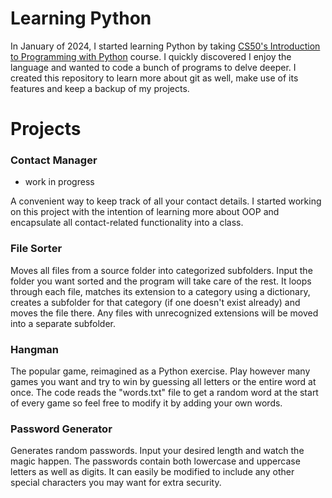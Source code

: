 # **Learning Python**
In January of 2024, I started learning Python by taking [CS50's Introduction to Programming with Python](https://www.harvardonline.harvard.edu/course/cs50s-introduction-programming-python) course. I quickly discovered I enjoy the language and wanted to code a bunch of programs to delve deeper. I created this repository to learn more about git as well, make use of its features and keep a backup of my projects.


# **Projects**

### Contact Manager
- work in progress

A convenient way to keep track of all your contact details. I started working on this project with the intention of learning more about OOP and encapsulate all contact-related functionality into a class.

### File Sorter
Moves all files from a source folder into categorized subfolders. Input the folder you want sorted and the program will take care of the rest. It loops through each file, matches its extension to a category using a dictionary, creates a subfolder for that category (if one doesn't exist already) and moves the file there. Any files with unrecognized extensions will be moved into a separate subfolder.

### Hangman
The popular game, reimagined as a Python exercise. Play however many games you want and try to win by guessing all letters or the entire word at once. The code reads the "words.txt" file to get a random word at the start of every game so feel free to modify it by adding your own words.

### Password Generator
Generates random passwords. Input your desired length and watch the magic happen. The passwords contain both lowercase and uppercase letters as well as digits. It can easily be modified to include any other special characters you may want for extra security.
